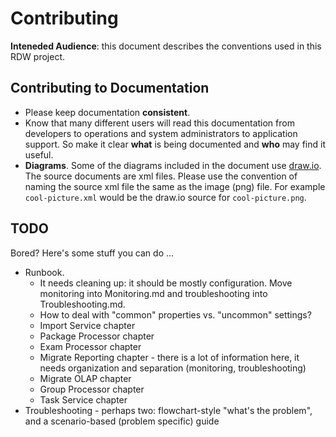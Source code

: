 # Contributing

**Inteneded Audience**: this document describes the conventions used in this RDW project.

## Contributing to Documentation
* Please keep documentation **consistent**.
* Know that many different users will read this documentation from developers to operations and system administrators to application support. So make it clear **what** is being documented and **who** may find it useful.
* **Diagrams**. Some of the diagrams included in the document use [draw.io](www.draw.io). The source documents are xml files. Please use the convention of naming the source xml file the same as the image (png) file. For example `cool-picture.xml` would be the draw.io source for `cool-picture.png`.

## TODO
Bored? Here's some stuff you can do ...

* Runbook. 
    * It needs cleaning up: it should be mostly configuration. Move monitoring into Monitoring.md and troubleshooting into Troubleshooting.md.
    * How to deal with "common" properties vs. "uncommon" settings?
    * Import Service chapter
    * Package Processor chapter
    * Exam Processor chapter
    * Migrate Reporting chapter - there is a lot of information here, it needs organization and separation (monitoring, troubleshooting)
    * Migrate OLAP chapter
    * Group Processor chapter
    * Task Service chapter
* Troubleshooting - perhaps two: flowchart-style "what's the problem", and a scenario-based (problem specific) guide 
